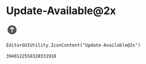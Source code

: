 # Update-Available@2x
![](/img/Update-Available@2x.png)

``` CSharp
EditorGUIUtility.IconContent("Update-Available@2x")
```
```
3940122558328331918
```
